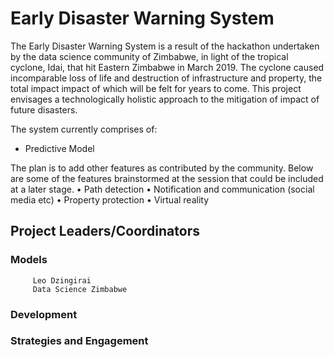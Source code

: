 # Early Disaster Warning System
The Early Disaster Warning System is a result of the hackathon undertaken by the data science community of Zimbabwe, in light of the tropical cyclone, Idai, that hit Eastern Zimbabwe in March 2019. The cyclone caused incomparable loss of life and destruction of infrastructure and property, the total impact impact of which will be felt for years to come. This project envisages a technologically holistic approach to the mitigation of impact of future disasters.

The system currently comprises of:
- Predictive Model

The plan is to add other features as contributed by the community. Below are some of the features brainstormed at the session that could be included at a later stage. 
	•	Path detection
	•	Notification and communication (social media etc)
	•	Property protection
	•	Virtual reality


## Project Leaders/Coordinators
### Models
         Leo Dzingirai
         Data Science Zimbabwe
### Development 

### Strategies and Engagement


